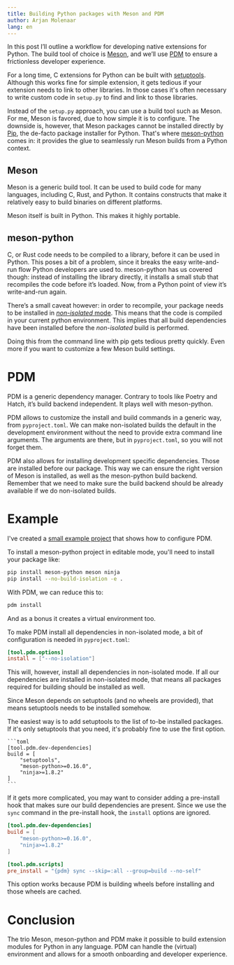 ```yaml
---
title: Building Python packages with Meson and PDM
author: Arjan Molenaar
lang: en
---
```


In this post I’ll outline a workflow for developing native extensions for Python. The build tool of choice is
[Meson](http://mesonbuild.com/), and we’ll use [PDM](https://pdm-project.org) to ensure a frictionless developer
experience.

For a long time, C extensions for Python can be built with
[setuptools](https://setuptools.pypa.io/en/latest/userguide/ext_modules.html). Although this works fine for simple
extension, it gets tedious if your extension needs to link to other libraries. In those cases it's often necessary to
write custom code in `setup.py` to find and link to those libraries.

<!--break-->

Instead of the `setup.py` approach, you can use a build tool such as Meson. For me, Meson is favored, due to how simple
it is to configure. The downside is, however, that Meson packages cannot be installed directly by
[Pip](https://pip.pypa.io/), the de-facto package installer for Python. That's where
[meson-python](https://mesonbuild.com/meson-python/) comes in: it provides the glue to seamlessly run Meson builds from
a Python context.

## Meson

Meson is a generic build tool. It can be used to build code for many languages, including C, Rust, and Python. It
contains constructs that make it relatively easy to build binaries on different platforms.

Meson itself is built in Python. This makes it highly portable.

## meson-python

C, or Rust code needs to be compiled to a library, before it can be used in Python. This poses a bit of a problem, since
it breaks the easy write-and-run flow Python developers are used to. meson-python has us covered though: instead of
installing the library directly, it installs a small stub that recompiles the code before it’s loaded. Now, from a Python
point of view it’s write-and-run again.

There’s a small caveat however: in order to recompile, your package needs to be installed in [_non-isolated_
mode](https://pip.pypa.io/en/stable/reference/build-system/pyproject-toml/#build-isolation). This means that the code is
compiled in your current python environment. This implies that all build dependencies have been installed before the
_non-isolated_ build is performed.

Doing this from the command line with pip gets tedious pretty quickly. Even more if you want to customize a few Meson
build settings.

# PDM

PDM is a generic dependency manager. Contrary to tools like Poetry and Hatch, it’s build backend independent. It plays
well with meson-python.

PDM allows to customize the install and build commands in a generic way, from `pyproject.toml`. We can make non-isolated
builds the default in the development environment without the need to provide extra command line arguments. The
arguments are there, but in `pyproject.toml`, so you will not forget them.

PDM also allows for installing development specific dependencies. Those are installed before our package. This way we
can ensure the right version of Meson is installed, as well as the meson-python build backend. Remember that we need to
make sure the build backend should be already available if we do non-isolated builds.

# Example

I've created a [small example project](https://github.com/amolenaar/meson-python-pdm-example) that shows how to
configure PDM.

To install a meson-python project in editable mode, you'll need to install your package
like:

```bash
pip install meson-python meson ninja
pip install --no-build-isolation -e .
```

With PDM, we can reduce this to:

```bash
pdm install
```

And as a bonus it creates a virtual environment too.

To make PDM install all dependencies in non-isolated mode, a bit of configuration is needed in `pyproject.toml`:

```toml
[tool.pdm.options]
install = ["--no-isolation"]
```

This will, however, install all dependencies in non-isolated mode. If all our dependencies are installed in non-isolated
mode, that means all packages required for building should be installed as well.

Since Meson depends on setuptools (and no wheels are provided), that means setuptools needs to be installed somehow.

The easiest way is to add setuptools to the list of to-be installed packages. If it's only setuptools that you need,
it's probably fine to use the first option.

    ```toml
    [tool.pdm.dev-dependencies]
    build = [
        "setuptools",
        "meson-python>=0.16.0",
        "ninja>=1.8.2"
    ]
    ```

If it gets more complicated, you may want to consider adding a pre-install hook that makes sure our build dependencies
are present. Since we use the `sync` command in the pre-install hook, the `install` options are ignored.

```toml
[tool.pdm.dev-dependencies]
build = [
    "meson-python>=0.16.0",
    "ninja>=1.8.2"
]

[tool.pdm.scripts]
pre_install = "{pdm} sync --skip=:all --group=build --no-self"
```

This option works because PDM is building wheels before installing and those wheels are cached.

# Conclusion

The trio Meson, meson-python and PDM make it possible to build extension modules for Python in any language. PDM can
handle the (virtual) environment and allows for a smooth onboarding and developer experience.
